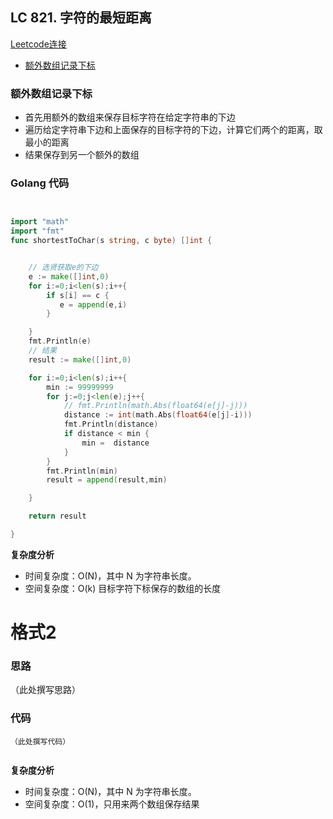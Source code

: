 ## LC 821. 字符的最短距离
[Leetcode连接](https://leetcode.cn/problems/shortest-distance-to-a-character/)

- [额外数组记录下标](#solution1)

### <span id="solution1">额外数组记录下标</span>

- 首先用额外的数组来保存目标字符在给定字符串的下边
- 遍历给定字符串下边和上面保存的目标字符的下边，计算它们两个的距离，取最小的距离
- 结果保存到另一个额外的数组

### Golang 代码

``` go


import "math"
import "fmt"
func shortestToChar(s string, c byte) []int {


    // 选贤获取e的下边
    e := make([]int,0)
    for i:=0;i<len(s);i++{
        if s[i] == c {
           e = append(e,i) 
        }

    }
    fmt.Println(e)
    // 结果
    result := make([]int,0)

    for i:=0;i<len(s);i++{
        min := 99999999
        for j:=0;j<len(e);j++{
            // fmt.Println(math.Abs(float64(e[j]-j)))
            distance := int(math.Abs(float64(e[j]-i)))
            fmt.Println(distance)
            if distance < min {
                min =  distance
            }
        }
        fmt.Println(min)
        result = append(result,min)

    }

    return result

}


```

**复杂度分析**
- 时间复杂度：O(N)，其中 N 为字符串长度。
- 空间复杂度：O(k)  目标字符下标保存的数组的长度



# 格式2

### 思路

（此处撰写思路）

### 代码


``` go（此处换成你的语言，比如js，py 等）
（此处撰写代码）


```

**复杂度分析**
- 时间复杂度：O(N)，其中 N 为字符串长度。
- 空间复杂度：O(1)，只用来两个数组保存结果